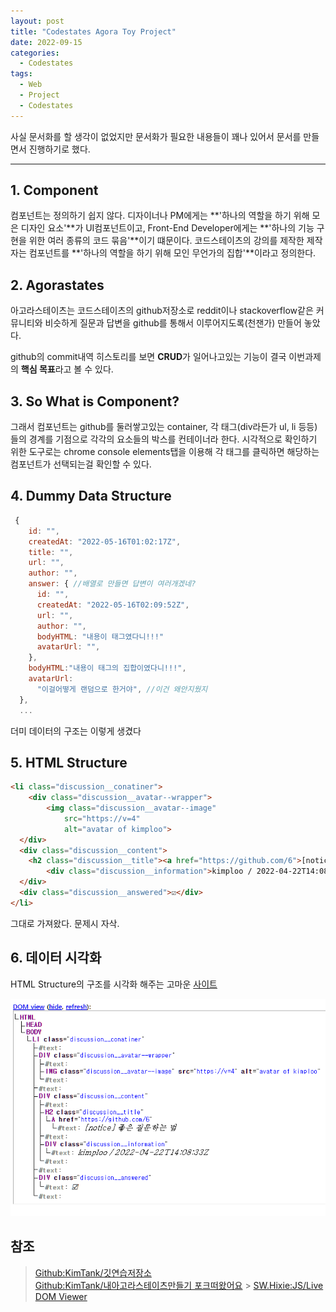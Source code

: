 ```yaml
---
layout: post
title: "Codestates Agora Toy Project"
date: 2022-09-15
categories:
  - Codestates
tags:
  - Web
  - Project
  - Codestates
---
```


사실 문서화를 할 생각이 없었지만 문서화가 필요한 내용들이 꽤나 있어서 문서를 만들면서 진행하기로 했다.

---

## 1. Component

컴포넌트는 정의하기 쉽지 않다. 디자이너나 PM에게는 **'하나의 역할을 하기 위해 모은 디자인 요소'**가 UI컴포넌트이고, Front-End Developer에게는 **'하나의 기능 구현을 위한 여러 종류의 코드 묶음'**이기 떄문이다. 코드스테이츠의 강의를 제작한 제작자는 컴포넌트를 **'하나의 역할을 하기 위해 모인 무언가의 집합'**이라고 정의한다.

## 2. Agorastates

아고라스테이츠는 코드스테이츠의 github저장소로 reddit이나 stackoverflow같은 커뮤니티와 비슷하게 질문과 답변을 github를 통해서 이루어지도록(천잰가) 만들어 놓았다.

github의 commit내역 히스토리를 보면 **CRUD**가 일어나고있는 기능이 결국 이번과제의 **핵심 목표**라고 볼 수 있다.

## 3. So What is Component?

그래서 컴포넌트는 github를 둘러쌓고있는 container, 각 태그(div라든가 ul, li 등등)들의 경계를 기점으로 각각의 요소들의 박스를 컨테이너라 한다. 시각적으로 확인하기 위한 도구로는 chrome console elements탭을 이용해 각 태그를 클릭하면 해당하는 컴포넌트가 선택되는걸 확인할 수 있다.

## 4. Dummy Data Structure

```javascript
 {
    id: "",
    createdAt: "2022-05-16T01:02:17Z",
    title: "",
    url: "",
    author: "",
    answer: { //배열로 만들면 답변이 여러개겠네?
      id: "",
      createdAt: "2022-05-16T02:09:52Z",
      url: "",
      author: "",
      bodyHTML: "내용이 태그였다니!!!"
      avatarUrl: "",
    },
    bodyHTML:"내용이 태그의 집합이였다니!!!",
    avatarUrl:
      "이걸어떻게 랜덤으로 한거야", //이건 왜안지웠지
  },
  ...
```

더미 데이터의 구조는 이렇게 생겼다

## 5. HTML Structure

```html
<li class="discussion__conatiner">
	<div class="discussion__avatar--wrapper">
		<img class="discussion__avatar--image"
			src="https://v=4"
			alt="avatar of kimploo">
  </div>
  <div class="discussion__content">
    <h2 class="discussion__title"><a href="https://github.com/6">[notice] 좋은 질문하는 법</a></h3>
		<div class="discussion__information">kimploo / 2022-04-22T14:08:33Z</div>
  </div>
  <div class="discussion__answered">☑</div>
</li>
```

그대로 가져왔다. 문제시 자삭.

## 6. 데이터 시각화

HTML Structure의 구조를 시각화 해주는 고마운 [사이트](https://software.hixie.ch/utilities/js/live-dom-viewer/)

![출처: SW.Hixie.ch](/assets/img/220915-util-livedomviewer.png)

## 참조

> [Github:KimTank/깃연습저장소](https://github.com/KimTank/git-practice-fuzzy-potato)  
> [Github:KimTank/내아고라스테이츠만들기 포크떠왔어요](https://github.com/KimTank/fe-sprint-my-agora-states) > [SW.Hixie:JS/Live DOM Viewer](https://software.hixie.ch/utilities/js/live-dom-viewer/)
